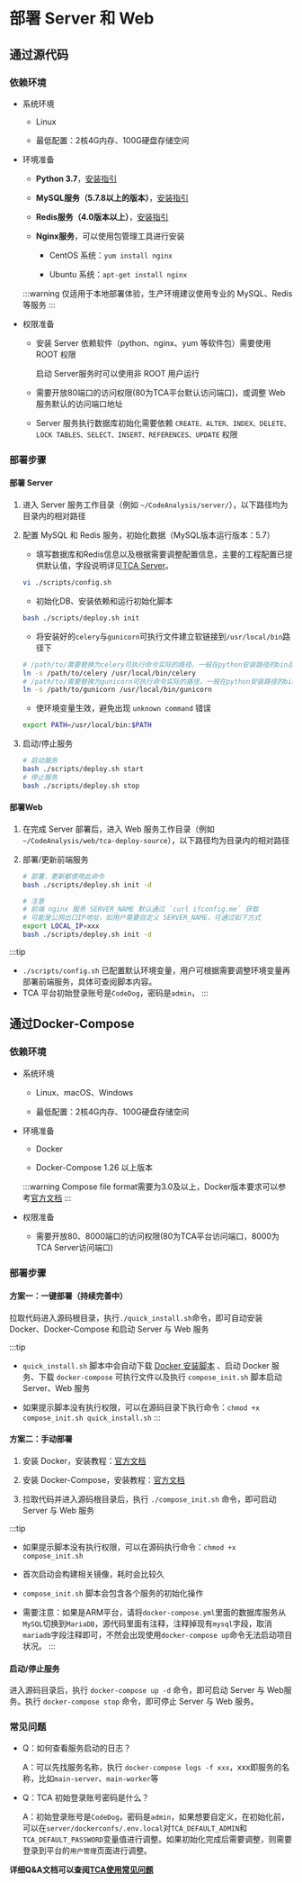 # 部署 Server 和 Web

## 通过源代码

### 依赖环境

- 系统环境

  - Linux

  - 最低配置：2核4G内存、100G硬盘存储空间

- 环境准备

  - **Python 3.7**，[安装指引](./references/install_python37_on_centos.md)

  - **MySQL服务（5.7.8以上的版本）**，[安装指引](./references/install_mysql_on_centos.md)

  - **Redis服务（4.0版本以上）**，[安装指引](./references/install_redis_on_centos.md)

  - **Nginx服务**，可以使用包管理工具进行安装

    - CentOS 系统：`yum install nginx`

    - Ubuntu 系统：`apt-get install nginx`

  :::warning
  仅适用于本地部署体验，生产环境建议使用专业的 MySQL、Redis 等服务
  :::

- 权限准备

  - 安装 Server 依赖软件（python、nginx、yum 等软件包）需要使用 ROOT 权限

    启动 Server服务时可以使用非 ROOT 用户运行
  
  - 需要开放80端口的访问权限(80为TCA平台默认访问端口)，或调整 Web 服务默认的访问端口地址

  - Server 服务执行数据库初始化需要依赖 ``CREATE、ALTER、INDEX、DELETE、LOCK TABLES、SELECT、INSERT、REFERENCES、UPDATE`` 权限

### 部署步骤

#### 部署 Server

1. 进入 Server 服务工作目录（例如 ``~/CodeAnalysis/server/``），以下路径均为目录内的相对路径

2. 配置 MySQL 和 Redis 服务，初始化数据（MySQL版本运行版本：5.7）

    - 填写数据库和Redis信息以及根据需要调整配置信息，主要的工程配置已提供默认值，字段说明详见[TCA Server](../guide/服务端/server.md)。

    ```bash
    vi ./scripts/config.sh
    ```

    - 初始化DB、安装依赖和运行初始化脚本

    ```bash
    bash ./scripts/deploy.sh init
    ```

    - 将安装好的``celery``与``gunicorn``可执行文件建立软链接到``/usr/local/bin``路径下

    ```bash
    # /path/to/需要替换为celery可执行命令实际的路径，一般在python安装路径的bin目录下，如/usr/local/python3/bin/
    ln -s /path/to/celery /usr/local/bin/celery
    # /path/to/需要替换为gunicorn可执行命令实际的路径，一般在python安装路径的bin目录下，如/usr/local/python3/bin/
    ln -s /path/to/gunicorn /usr/local/bin/gunicorn
    ```

    - 使环境变量生效，避免出现 `unknown command` 错误

    ```bash
    export PATH=/usr/local/bin:$PATH
    ```

3. 启动/停止服务

    ```bash
    # 启动服务
    bash ./scripts/deploy.sh start
    # 停止服务
    bash ./scripts/deploy.sh stop
    ```

#### 部署Web

1. 在完成 Server 部署后，进入 Web 服务工作目录（例如 ``~/CodeAnalysis/web/tca-deploy-source``），以下路径均为目录内的相对路径

2. 部署/更新前端服务

    ```bash
    # 部署、更新都使用此命令
    bash ./scripts/deploy.sh init -d

    # 注意
    # 前端 nginx 服务 SERVER_NAME 默认通过 `curl ifconfig.me` 获取
    # 可能是公网出口IP地址，如用户需要自定义 SERVER_NAME，可通过如下方式
    export LOCAL_IP=xxx 
    bash ./scripts/deploy.sh init -d
    ```

:::tip

- `./scripts/config.sh` 已配置默认环境变量，用户可根据需要调整环境变量再部署前端服务，具体可查阅脚本内容。
- TCA 平台初始登录账号是``CodeDog``，密码是``admin``，
:::

## 通过Docker-Compose

### 依赖环境

- 系统环境

  - Linux、macOS、Windows

  - 最低配置：2核4G内存、100G硬盘存储空间

- 环境准备

  - Docker

  - Docker-Compose 1.26 以上版本

  :::warning
  Compose file format需要为3.0及以上，Docker版本要求可以参考[官方文档](https://docs.docker.com/compose/compose-file/compose-file-v3/#compose-and-docker-compatibility-matrix)
  :::

- 权限准备

  - 需要开放80、8000端口的访问权限(80为TCA平台访问端口，8000为TCA Server访问端口)

### 部署步骤

#### 方案一：一键部署（持续完善中）

拉取代码进入源码根目录，执行``./quick_install.sh``命令，即可自动安装 Docker、Docker-Compose 和启动 Server 与 Web 服务

:::tip

- ``quick_install.sh`` 脚本中会自动下载 [Docker 安装脚本](https://get.docker.com) 、启动 Docker 服务、下载 ``docker-compose`` 可执行文件以及执行 ``compose_init.sh`` 脚本启动 Server、Web 服务

- 如果提示脚本没有执行权限，可以在源码目录下执行命令：``chmod +x compose_init.sh quick_install.sh``
:::

#### 方案二：手动部署

1. 安装 Docker，安装教程：[官方文档](https://docs.docker.com/engine/install/)

2. 安装 Docker-Compose，安装教程：[官方文档](https://docs.docker.com/compose/install/)

3. 拉取代码并进入源码根目录后，执行 ``./compose_init.sh`` 命令，即可启动 Server 与 Web 服务

:::tip

- 如果提示脚本没有执行权限，可以在源码执行命令：``chmod +x compose_init.sh``

- 首次启动会构建相关镜像，耗时会比较久

- ``compose_init.sh`` 脚本会包含各个服务的初始化操作

- 需要注意：如果是ARM平台，请将`docker-compose.yml`里面的数据库服务从`MySQL`切换到`MariaDB`，源代码里面有注释，注释掉现有`mysql`字段，取消`mariadb`字段注释即可，不然会出现使用`docker-compose up`命令无法启动项目状况。
:::

#### 启动/停止服务

进入源码目录后，执行 ``docker-compose up -d`` 命令，即可启动 Server 与 Web服务。执行 ``docker-compose stop`` 命令，即可停止 Server 与 Web 服务。

### 常见问题

- Q：如何查看服务启动的日志？

  A：可以先找服务名称，执行 ``docker-compose logs -f xxx``，xxx即服务的名称，比如``main-server``、``main-worker``等

- Q：TCA 初始登录账号密码是什么？
  
  A：初始登录账号是``CodeDog``，密码是``admin``，如果想要自定义，在初始化前，可以在``server/dockerconfs/.env.local``对``TCA_DEFAULT_ADMIN``和``TCA_DEFAULT_PASSWORD``变量值进行调整。如果初始化完成后需要调整，则需要登录到平台的``用户管理``页面进行调整。

**详细Q&A文档可以查阅[TCA使用常见问题](./FAQ.md)**
